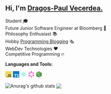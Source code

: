 ## Hi, I'm [Dragos-Paul Vecerdea.](https://dragosvecerdea.github.io) 

Student 🎓 </br>
Future Junior Software Engineer at Bloomberg 👔 </br>
Philosophy Enthusiast 📚 </br>
Hobby [Programming Blogging](https://dvecerdea.medium.com/) 🗞️ </br>
WebDev Technologies ❤️ </br> 
Competitive Programming 🔥 </br>




**Languages and Tools:**  

<code><img height="20" src="https://raw.githubusercontent.com/github/explore/80688e429a7d4ef2fca1e82350fe8e3517d3494d/topics/javascript/javascript.png"></code>
<code><img height="20" src="https://raw.githubusercontent.com/github/explore/80688e429a7d4ef2fca1e82350fe8e3517d3494d/topics/typescript/typescript.png"></code>
<code><img height="20" src="https://raw.githubusercontent.com/github/explore/80688e429a7d4ef2fca1e82350fe8e3517d3494d/topics/react/react.png"></code>
<code><img height="20" src="https://raw.githubusercontent.com/github/explore/5c058a388828bb5fde0bcafd4bc867b5bb3f26f3/topics/graphql/graphql.png"></code>
<code><img height="20" src="https://raw.githubusercontent.com/github/explore/80688e429a7d4ef2fca1e82350fe8e3517d3494d/topics/nodejs/nodejs.png"></code>    


  <img align="center" src="https://github-readme-stats.vercel.app/api?username=dragosvecerdea&show_icons=true&include_all_commits=true&theme=material-palenight" alt="Anurag's github stats" />
  <img align="center" src="https://github-readme-stats.vercel.app/api/top-langs/?username=dragosvecerdea&layout=compact&theme=material-palenight">
